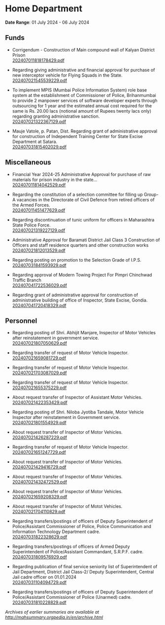# Home Department

**Date Range**: 01 July 2024 - 06 July 2024


## Funds
- Corrigendum - Construction of Main compound wall of Kalyan District Prison\
  [202407011818178429.pdf](https://gr.maharashtra.gov.in/Site/Upload/Government%20Resolutions/English/202407011818178429.pdf)

- Regarding giving administrative and financial approval for purchase of new interceptor vehicle for Flying Squads in the State.\
  [202407021545539229.pdf](https://gr.maharashtra.gov.in/Site/Upload/Government%20Resolutions/English/202407021545539229.pdf)

- To implement MPIS (Mumbai Police Information System) role base system at the establishment of Commissioner of Police, Brihanmumbai to provide 2 manpower services of software developer experts through outsourcing for 1 year and the estimated annual cost required for the same is Rs. 20.00 lacs (notional amount of Rupees twenty lacs only) regarding granting administrative sanction.\
  [202407021322367129.pdf](https://gr.maharashtra.gov.in/Site/Upload/Government%20Resolutions/English/202407021322367129.pdf)

- Mauje Vatole, p. Patan, Dist. Regarding grant of administrative approval for construction of Independent Training Center for State Excise Department at Satara.\
  [202407031815402029.pdf](https://gr.maharashtra.gov.in/Site/Upload/Government%20Resolutions/English/202407031815402029.pdf)

## Miscellaneous
- Financial Year 2024-25 Administrative Approval for purchase of  raw materials for prison industry in the state...\
  [202407011814042529.pdf](https://gr.maharashtra.gov.in/Site/Upload/Government%20Resolutions/English/202407011814042529.pdf)

- Regarding the constitution of a selection committee for filling up Group-A vacancies in the Directorate of Civil Defence from retired officers of the Armed Forces.\
  [202407011451477629.pdf](https://gr.maharashtra.gov.in/Site/Upload/Government%20Resolutions/English/202407011451477629.pdf)

- Regarding discontinuation of tunic uniform for officers in Maharashtra State Police Force.\
  [202407021319227129.pdf](https://gr.maharashtra.gov.in/Site/Upload/Government%20Resolutions/English/202407021319227129....pdf)

- Administrative Approval for Baramati District Jail Class 3 Construction of Officers and staff residence quarters and other construction works\
  [202407021812013529.pdf](https://gr.maharashtra.gov.in/Site/Upload/Government%20Resolutions/English/202407021812013529.pdf)

- Regarding posting on promotion to the Selection Grade of I.P.S.\
  [202407031841593929.pdf](https://gr.maharashtra.gov.in/Site/Upload/Government%20Resolutions/English/202407031841593929.pdf)

- Regarding approval of Modern Towing Project For Pimpri Chinchwad Traffic Branch\
  [202407041722536029.pdf](https://gr.maharashtra.gov.in/Site/Upload/Government%20Resolutions/English/202407041722536029.pdf)

- Regarding grant of administrative approval for construction of administrative building of office of Inspector, State Excise, Gondia.\
  [202407041720418329.pdf](https://gr.maharashtra.gov.in/Site/Upload/Government%20Resolutions/English/202407041720418329.pdf)

## Personnel
- Regarding posting of Shri. Abhijit Manjare, Inspector of Motor Vehicles after reinstatement in government service.\
  [202407021807050629.pdf](https://gr.maharashtra.gov.in/Site/Upload/Government%20Resolutions/English/202407021807050629.pdf)

- Regarding transfer of request of Motor Vehicle Inspector.\
  [202407021659081729.pdf](https://gr.maharashtra.gov.in/Site/Upload/Government%20Resolutions/English/202407021659081729.pdf)

- Regarding transfer of request of Motor Vehicle Inspector.\
  [202407021703087029.pdf](https://gr.maharashtra.gov.in/Site/Upload/Government%20Resolutions/English/202407021703087029.pdf)

- Regarding transfer of request of Motor Vehicle Inspector.\
  [202407021655375229.pdf](https://gr.maharashtra.gov.in/Site/Upload/Government%20Resolutions/English/202407021655375229.pdf)

- About request transfer of Inspector of Assistant Motor Vehicles.\
  [202407021422353429.pdf](https://gr.maharashtra.gov.in/Site/Upload/Government%20Resolutions/English/202407021422353429.pdf)

- Regarding posting of Shri. Niloba Jyotiba Tandale, Motor Vehicle Inspector after reinstatement in Government service.\
  [202407021801554929.pdf](https://gr.maharashtra.gov.in/Site/Upload/Government%20Resolutions/English/202407021801554929.pdf)

- About request transfer of  Inspector of Motor Vehicles.\
  [202407021426287229.pdf](https://gr.maharashtra.gov.in/Site/Upload/Government%20Resolutions/English/202407021426287229.pdf)

- Regarding transfer of request of Motor Vehicle Inspector.\
  [202407021651247729.pdf](https://gr.maharashtra.gov.in/Site/Upload/Government%20Resolutions/English/202407021651247729.pdf)

- About request transfer of  Inspector of Motor Vehicles.\
  [202407021429416729.pdf](https://gr.maharashtra.gov.in/Site/Upload/Government%20Resolutions/English/202407021429416729.pdf)

- About request transfer of  Inspector of Motor Vehicles.\
  [202407021432472529.pdf](https://gr.maharashtra.gov.in/Site/Upload/Government%20Resolutions/English/202407021432472529.pdf)

- About request transfer of  Inspector of Motor Vehicles.\
  [202407021659208329.pdf](https://gr.maharashtra.gov.in/Site/Upload/Government%20Resolutions/English/202407021659208329.pdf)

- About request transfer of Inspector of Motot Vehicles.\
  [202407021704110829.pdf](https://gr.maharashtra.gov.in/Site/Upload/Government%20Resolutions/English/202407021704110829.pdf)

- Regarding transfers/postings of officers of Deputy Superintendent of Police/Assistant Commissioner of Police, Police Communication and Information Technology Department cadre.\
  [202407031822328629.pdf](https://gr.maharashtra.gov.in/Site/Upload/Government%20Resolutions/English/202407031822328629.pdf)

- Regarding transfers/postings of officers of Armed Deputy Superintendent of Police/Assistant Commandant, S.R.P.F. cadre.\
  [202407031809576929.pdf](https://gr.maharashtra.gov.in/Site/Upload/Government%20Resolutions/English/202407031809576929.pdf)

- Regarding publication of final service seniority list of Superintendent of Jail Department, District Jail Class-2/ Deputy Superintendent, Central Jail cadre officer on 01.01.2024\
  [202407031104094729.pdf](https://gr.maharashtra.gov.in/Site/Upload/Government%20Resolutions/English/202407031104094729.pdf)

- Regarding transfers/postings of officers of Deputy Superintendent of Police/Assistant Commissioner of Police (Unarmed) cadre.\
  [202407031810228829.pdf](https://gr.maharashtra.gov.in/Site/Upload/Government%20Resolutions/English/202407031810228829.pdf)


*Archives of earlier summaries are available at http://mahsummary.orgpedia.in/en/archive.html*